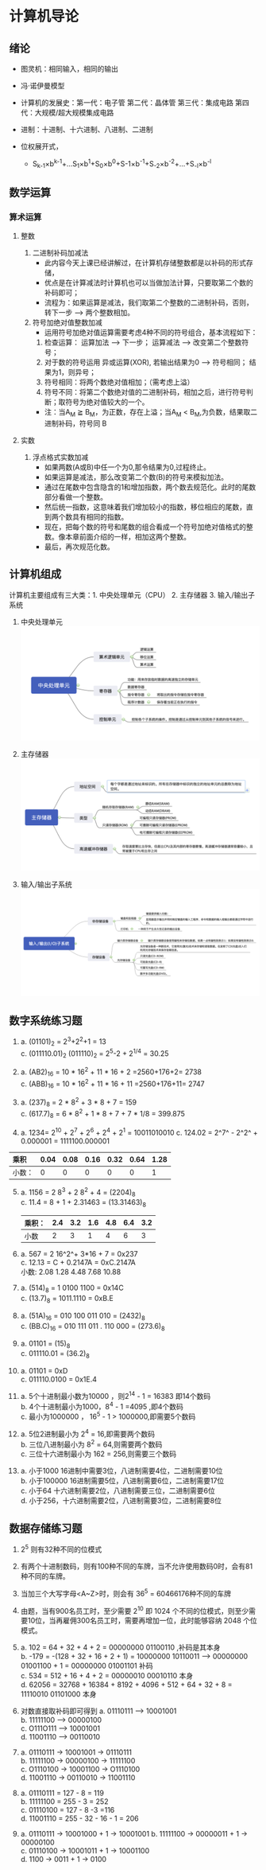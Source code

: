 # 计算机导论

## 绪论
- 图灵机：相同输入，相同的输出  
- 冯·诺伊曼模型   
- 计算机的发展史：第一代：电子管  第二代：晶体管   第三代：集成电路  第四代：大规模/超大规模集成电路 

- 进制：十进制、十六进制、八进制、二进制
- 位权展开式，
  - S<sub>k-1</sub>×b<sup>k-1</sup>+...S<sub>1</sub>×b<sup>1</sup>+S<sub>0</sub>×b<sup>0</sup>+S-1×b<sup>-1</sup>+S<sub>-2</sub>×b<sup>-2</sup>+...+S<sub>-l</sub>×b<sup>-l</sup>

## 数学运算
### 算术运算
1. 整数
   1. 二进制补码加减法  
      - 此内容今天上课已经讲解过，在计算机存储整数都是以补码的形式存储，
      - 优点是在计算减法时计算机也可以当做加法计算，只要取第二个数的补码即可；
      - 流程为：如果运算是减法，我们取第二个整数的二进制补码，否则，转下一步  --> 两个整数相加。
   2. 符号加绝对值整数加减
      - 运用符号加绝对值运算需要考虑4种不同的符号组合，基本流程如下：
      1. 检查运算： 运算加法 --> 下一步； 运算减法 --> 改变第二个整数符号；  
      2.  对于数的符号运用 异或运算(XOR), 若输出结果为0 --> 符号相同； 结果为1，则异号；
      3. 符号相同：将两个数绝对值相加；（需考虑上溢）
      4. 符号不同：将第二个数绝对值的二进制补码，相加之后，进行符号判断；取符号为绝对值较大的一个。
      - 注：当A<sub>M</sub> ≧ B<sub>M</sub>，为正数，存在上溢；当A<sub>M</sub> < B<sub>M</sub>,为负数，结果取二进制补码，符号同 B  

2. 实数
    1. 浮点格式实数加减
       - 如果两数(A或B)中任一个为0,那令结果为0,过程终止。
       - 如果运算是减法，那么改变第二个数(B)的符号来模拟加法。
       - 通过在尾数中包含隐含的1和增加指数，两个数去规范化。此时的尾数部分看做一个整数。
       - 然后统一指数，这意味着我们增加较小的指数，移位相应的尾数，直到两个数具有相同的指数。
       - 现在，把每个数的符号和尾数的组合看成一个符号加绝对值格式的整数。像本章前面介绍的一样，相加这两个整数。
       - 最后，再次规范化数。  

## 计算机组成
计算机主要组成有三大类：1. 中央处理单元（CPU） 2. 主存储器    3. 输入/输出子系统

1. 中央处理单元  
 ![CPU](https://github.com/lioil9/note-book/blob/master/image/CPU.png)

2. 主存储器  
![存储](https://github.com/lioil9/note-book/blob/master/image/%E4%B8%BB%E5%AD%98%E5%82%A8%E5%99%A8.png)

1. 输入/输出子系统  
![I/O](https://github.com/lioil9/note-book/blob/master/image/%E8%BE%93%E5%85%A5%E8%BE%93%E5%87%BA.png)






## 数字系统练习题
1. a. (01101)<sub>2</sub> = 2<sup>3</sup>+2<sup>2</sup>+1 = 13  
   c. (011110.01)<sub>2</sub>  (011110)<sub>2</sub> = 2<sup>5</sup>-2 + 2<sup>1/4</sup> = 30.25  

2. a. (AB2)<sub>16</sub> = 10 * 16<sup>2</sup> + 11 * 16 + 2 =2560+176+2= 2738  
   c. (ABB)<sub>16</sub> = 10 * 16<sup>2</sup> + 11 * 16 + 11 =2560+176+11= 2747

3. a. (237)<sub>8</sub> = 2 * 8<sup>2</sup> + 3 * 8 + 7 = 159  
   c. (617.7)<sub>8</sub> = 6 * 8<sup>2</sup> + 1 * 8 + 7 + 7 * 1/8 = 399.875

4. a. 1234= 2<sup>10</sup> + 2<sup>7</sup> + 2<sup>6</sup> + 2<sup>4</sup> + 2<sup>1</sup> = 10011010010
   c. 124.02 = 2^7^ - 2^2^  + 0.000001 = 1111100.000001          
   
| 乘积   | 0.04 | 0.08 | 0.16 | 0.32 | 0.64 | 1.28 |
   | :----- | :--- | ---- | ---- | ---- | ---- | ---- |
   | 小数： | 0    | 0    | 0    | 0    | 0    | 1    |
   
   
   
5. a. 1156 = 2 8<sup>3</sup> +  2 8<sup>2</sup> + 4 = (2204)<sub>8</sub>  
   c. 11.4 = 8 + 1 + 2.31463 = (13.31463)<sub>8</sub>   
            

   | 乘积： | 2.4  | 3.2  | 1.6  | 4.8  | 6.4  | 3.2  |
   | ------ | ---- | ---- | ---- | ---- | ---- | ---- |
   | 小数   | 2    | 3    | 1    | 4    | 6    | 3    |
   
    
6. a. 567 = 2 16^2^+  3*16 + 7 = 0x237  
   c. 12.13 = C + 0.2147A = 0xC.2147A  
          小数: 2.08 1.28 4.48 7.68 10.88  


7. a. (514)<sub>8</sub> = 1 0100 1100 = 0x14C  
   c. (13.7)<sub>8</sub> = 1011.1110 = 0xB.E  

8. a. (51A)<sub>16</sub> = 010 100 011 010 = (2432)<sub>8</sub>  
   c. (BB.C)<sub>16</sub> = 010 111 011 . 110 000 = (273.6)<sub>8</sub>

9. a. 01101 = (15)<sub>8</sub>  
   c. 011110.01 = (36.2)<sub>8</sub>

10. a. 01101 = 0xD   
   c. 011110.0100 = 0x1E.4


14. a. 5个十进制最小数为10000 ，则2<sup>14</sup> - 1 = 16383 即14个数码  
    b. 4个十进制最小为1000，8<sup>4</sup> - 1 =4095 ,即4个数码   
    c. 最小为1000000 ， 16<sup>5</sup> - 1 > 1000000,即需要5个数码

15. a. 5位2进制最小为 2<sup>4</sup> = 16,即需要两个数码  
    b. 三位八进制最小为 8<sup>2</sup> = 64,则需要两个数码  
    c. 三位十六进制最小为 16<aup>2</sup> = 256,则需要三个数码

16. a. 小于1000 16进制中需要3位，八进制需要4位，二进制需要10位  
    b. 小于100000  16进制需要5位，八进制需要6位，二进制需要17位  
    c. 小于64 十六进制需要2位，八进制需要三位，二进制需要6位  
    d. 小于256，十六进制需要2位，八进制需要3位，二进制需要8位  

## 数据存储练习题
1. 2<sup>5</sup> 则有32种不同的位模式  


2. 有两个十进制数码，则有100种不同的车牌，当不允许使用数码0时，会有81种不同的车牌。

3. 当加三个大写字母<A~Z>时，则会有 36<sup>5</sup> = 60466176种不同的车牌

4. 由题，当有900名员工时，至少需要 2<sup>10</sup> 即 1024 个不同的位模式，则至少需要10位，当再雇佣300名员工时，需要再增加一位，此时能够容纳 2048 个位模式。

12. a. 102 = 64 + 32 + 4 + 2 = 00000000 01100110 ,补码是其本身  
    b. -179 = -(128 + 32 + 16 + 2 + 1) = 10000000 10110011 --> 00000000 01001100 + 1 = 00000000 01001101 补码  
    c. 534 = 512 + 16 + 4 + 2 = 00000010 00010110 本身  
    d. 62056 = 32768 + 16384 + 8192 + 4096 + 512 + 64 + 32 + 8 = 11110010 01101000 本身  

15. 对数直接取补码即可得到
    a. 01110111 --> 10001001   
    b. 11111100 --> 00000100  
    c. O111O111 --> 10001001  
    d. 11001110 --> 00110010  

16. a. 01110111 -> 10001001 -> 01110111  
    b. 11111100 -> 00000100 -> 11111100  
    c. O1110100 -> 10001100 -> O1110100  
    d. 11001110 -> 00110010 -> 11001110

24. a. 01110111 = 127 - 8 = 119  
    b. 11111100 = 255 - 3 = 252  
    c. 01110100 = 127 - 8 -3 =116  
    d. 11001110 = 255 - 32 - 16 - 1 = 206  

25. a. 01110111 -> 10001000 + 1 -> 10001001 
    b. 11111100 -> 00000011 + 1 -> 00000100   
    c. 01110100 -> 10001011 + 1 -> 10001100  
    d. 1100 -> 0011 + 1 -> 0100   
